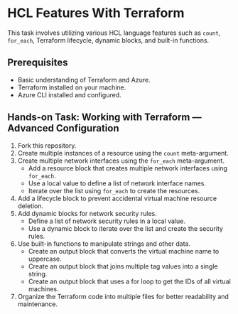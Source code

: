 # HCL Features With Terraform

This task involves utilizing various HCL language features such as `count`, `for_each`, Terraform lifecycle, dynamic blocks, and built-in functions.

## Prerequisites

- Basic understanding of Terraform and Azure.
- Terraform installed on your machine.
- Azure CLI installed and configured.

## Hands-on Task: Working with Terraform — Advanced Configuration

1. Fork this repository.
2. Create multiple instances of a resource using the `count` meta-argument.
3. Create multiple network interfaces using the `for_each` meta-argument.
    * Add a resource block that creates multiple network interfaces using `for_each`.
    * Use a local value to define a list of network interface names.
    * Iterate over the list using `for_each` to create the resources.
4. Add a lifecycle block to prevent accidental virtual machine resource deletion.
5. Add dynamic blocks for network security rules.
    * Define a list of network security rules in a local value.
    * Use a dynamic block to iterate over the list and create the security rules.
6. Use built-in functions to manipulate strings and other data.
    * Create an output block that converts the virtual machine name to uppercase.
    * Create an output block that joins multiple tag values into a single string.
    * Create an output block that uses a for loop to get the IDs of all virtual machines.
7. Organize the Terraform code into multiple files for better readability and maintenance.
